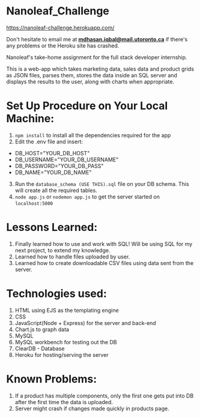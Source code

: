 # Nanoleaf_Challenge

https://nanoleaf-challenge.herokuapp.com/

Don't hesitate to email me at **mdhasan.iqbal@mail.utoronto.ca** if there's any problems or the Heroku site has crashed.

Nanoleaf's take-home assignment for the full stack developer internship. 

This is a web-app which takes marketing data, sales data and product grids as JSON files, parses them, stores the data inside an SQL server and displays the results to the user, along with charts when appropriate. 

# Set Up Procedure on Your Local Machine:
1. ```npm install``` to install all the dependencies required for the app
2. Edit the .env file and insert:
  * DB_HOST="YOUR_DB_HOST"
  * DB_USERNAME="YOUR_DB_USERNAME"
  * DB_PASSWORD="YOUR_DB_PASS"
  * DB_NAME="YOUR_DB_NAME"
3. Run the ```database_schema (USE THIS).sql``` file on your DB schema. This will create all the required tables.
4. ```node app.js``` or ```nodemon app.js``` to get the server started on ```localhost:5000```

# Lessons Learned:
1. Finally learned how to use and work with SQL! Will be using SQL for my next project, to extend my knowledge.
2. Learned how to handle files uploaded by user.
3. Learned how to create downloadable CSV files using data sent from the server.

# Technologies used:
1. HTML using EJS as the templating engine
2. CSS
3. JavaScript(Node + Express) for the server and back-end
4. Chart.js to graph data
5. MySQL
6. MySQL workbench for testing out the DB
7. ClearDB - Database
8. Heroku for hosting/serving the server

# Known Problems:
1. If a product has multiple components, only the first one gets put into DB after the first time the data is uploaded.
2. Server might crash if changes made quickly in products page.
